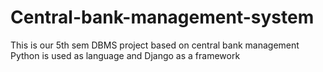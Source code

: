 # Central-bank-management-system
This is our 5th sem DBMS project based on central bank management 
Python is used as language and Django as a framework
